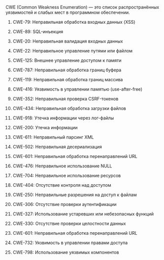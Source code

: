 CWE (Common Weakness Enumeration) — это список распространённых уязвимостей и слабых мест в программном обеспечении. 

1. CWE-79: Неправильная обработка входных данных (XSS)

2. CWE-89: SQL-инъекция

3. CWE-20: Неправильная валидация входных данных

4. CWE-22: Неправильное управление путями или файлом

5. CWE-125: Внешнее управление доступом к памяти

6. CWE-787: Неправильная обработка границ буфера

7. CWE-119: Неправильная обработка границ массива

8. CWE-416: Уязвимость в управлении памятью (use-after-free)

9. CWE-352: Неправильная проверка CSRF-токенов

10. CWE-434: Неправильная обработка загрузки файлов

11. CWE-918: Утечка информации через лог-файлы

12. CWE-200: Утечка информации

13. CWE-611: Неправильный парсинг XML

14. CWE-502: Неправильная десериализация

15. CWE-601: Неправильная обработка перенаправлений URL

16. CWE-476: Неправильное использование NULL

17. CWE-704: Неправильное использование ресурсов

18. CWE-404: Отсутствие контроля над доступом

19. CWE-250: Неправильные разрешения на доступ к файлам

20. CWE-306: Отсутствие проверки аутентификации

21. CWE-327: Использование устаревших или небезопасных функций

22. CWE-330: Отсутствие проверки целостности данных

23. CWE-601: Неправильная обработка перенаправлений URL

24. CWE-732: Уязвимость в управлении правами доступа

25. CWE-798: Использование уязвимых компонентов